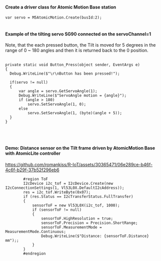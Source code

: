 
<h4>Create a driver class for Atomic Motion Base station</h4>

`var servo = M5AtomicMotion.Create(busId:2);`
<br></br>

<h4>Example of the tilting servo SG90 connected on the servoChannel=1</h4> 
Note, that the each pressed button, the Tilt is moved for 5 degrees in the range of 0 ~ 180 angles and then it is returned back to the 0 position. 
<br></br>

    private static void Button_Press(object sender, EventArgs e)
    {
      Debug.WriteLine($"\r\nButton has been pressed!");

      if(servo != null)
      {
          var angle = servo.GetServoAngle(1);
          Debug.WriteLine($"ServoAngle motion = {angle}");
          if (angle > 180)
              servo.SetServoAngle(1, 0);
          else
              servo.SetServoAngle(1, (byte)(angle + 5));
      }
    }

<br></br>
<h4>Demo: Distance sensor on the Tilt frame driven by AtomicMotion Base with AtomicLite controller</h4>

https://github.com/romankiss/R-IoT/assets/30365471/06e289ce-b46f-4c6f-b29f-37b52f296eb6




            #region ToF 
            I2cDevice i2c_tof = I2cDevice.Create(new I2cConnectionSettings(1, Vl53L0X.DefaultI2cAddress));
            res = i2c_tof.WriteByte(0x07);
            if (res.Status == I2cTransferStatus.FullTransfer)
            {
                sensorToF = new Vl53L0X(i2c_tof, 1000);
                if (sensorToF != null)
                {
                    sensorToF.HighResolution = true;
                    sensorToF.Precision = Precision.ShortRange;
                    sensorToF.MeasurementMode = MeasurementMode.Continuous;
                    Debug.WriteLine($"Distance: {sensorToF.Distance} mm");;
                }
            }
            #endregion


